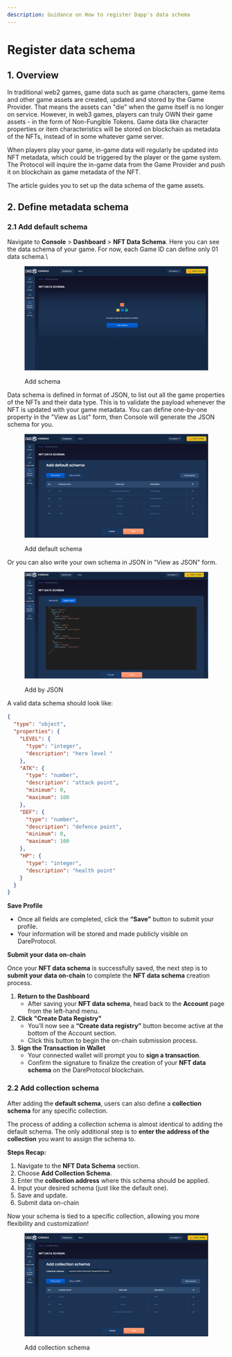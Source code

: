 ```yaml
---
description: Guidance on How to register Dapp's data schema
---
```


# Register data schema

## 1. Overview <a href="#overview" id="overview"></a>

In traditional web2 games, game data such as game characters, game items and other game assets are created, updated and stored by the Game Provider. That means the assets can "die" when the game itself is no longer on service. However, in web3 games, players can truly OWN their game assets - in the form of Non-Fungible Tokens. Game data like character properties or item characteristics will be stored on blockchain as metadata of the NFTs, instead of in some whatever game server.

When players play your game, in-game data will regularly be updated into NFT metadata, which could be triggered by the player or the game system. The Protocol will inquire the in-game data from the Game Provider and push it on blockchain as game metadata of the NFT.

The article guides you to set up the data schema of the game assets.

## 2. Define metadata schema <a href="#define-metadata-schema" id="define-metadata-schema"></a>

### 2.1 Add default schema

Navigate to **Console** > **Dashboard** > **NFT Data Schema**. Here you can see the data schema of your game. For now, each Game ID can define only 01 data schema.\


<figure><img src="../../../.gitbook/assets/image (1) (1) (1).png" alt=""><figcaption><p>Add schema</p></figcaption></figure>

Data schema is defined in format of JSON, to list out all the game properties of the NFTs and their data type. This is to validate the payload whenever the NFT is updated with your game metadata. You can define one-by-one property in the "View as List" form, then Console will generate the JSON schema for you.

<figure><img src="../../../.gitbook/assets/image (2) (1).png" alt=""><figcaption><p>Add default schema</p></figcaption></figure>

Or you can also write your own schema in JSON in "View as JSON" form.

<figure><img src="../../../.gitbook/assets/image (4).png" alt=""><figcaption><p>Add by JSON</p></figcaption></figure>

A valid data schema should look like:

```json
{
  "type": "object",
  "properties": {
    "LEVEL": {
      "type": "integer",
      "description": "hero level "
    },
    "ATK": {
      "type": "number",
      "description": "attack point",
      "minimum": 0,
      "maximum": 100
    },
    "DEF": {
      "type": "number",
      "description": "defence point",
      "minimum": 0,
      "maximum": 100
    },
    "HP": {
      "type": "integer",
      "description": "health point"
    }
  }
}
```

**Save Profile**

* Once all fields are completed, click the **“Save”** button to submit your profile.
* Your information will be stored and made publicly visible on DareProtocol.

**Submit your data on-chain**

Once your **NFT data schema** is successfully saved, the next step is to **submit your data on-chain** to complete the **NFT data schema** creation process.

1. **Return to the Dashboard**
   * After saving your **NFT data schema**, head back to the **Account** page from the left-hand menu.
2. **Click "Create Data Registry"**
   * You’ll now see a **“Create data registry”** button become active at the bottom of the Account section.
   * Click this button to begin the on-chain submission process.
3. **Sign the Transaction in Wallet**
   * Your connected wallet will prompt you to **sign a transaction**.
   * Confirm the signature to finalize the creation of your **NFT data schema** on the DareProtocol blockchain.

### 2.2 Add collection schema

After adding the **default schema**, users can also define a **collection schema** for any specific collection.

The process of adding a collection schema is almost identical to adding the default schema. The only additional step is to **enter the address of the collection** you want to assign the schema to.

**Steps Recap:**

1. Navigate to the **NFT Data Schema** section.
2. Choose **Add Collection Schema**.
3. Enter the **collection address** where this schema should be applied.
4. Input your desired schema (just like the default one).
5. Save and update.
6. Submit data on-chain

Now your schema is tied to a specific collection, allowing you more flexibility and customization!

<figure><img src="../../../.gitbook/assets/image (5).png" alt=""><figcaption><p>Add collection schema</p></figcaption></figure>

